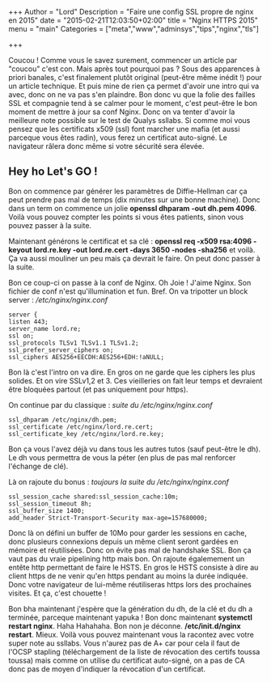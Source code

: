 +++
Author = "Lord"
Description = "Faire une config SSL propre de nginx en 2015"
date = "2015-02-21T12:03:50+02:00"
title = "Nginx HTTPS 2015"
menu = "main"
Categories = ["meta","www","adminsys","tips","nginx","tls"]

+++

Coucou ! Comme vous le savez surement, commencer un article par "coucou" c'est con. Mais après tout pourquoi pas ? Sous des apparences à priori banales, c'est finalement plutôt original (peut-être même inédit !) pour un article technique. Et puis mine de rien ça permet d'avoir une intro qui va avec, donc on ne va pas s'en plaindre.
Bon donc vu que la folie des failles SSL et compagnie tend à se calmer pour le moment, c'est peut-être le bon moment de mettre à jour sa conf Nginx. Donc on va tenter d'avoir la meilleure note possible sur le test de Qualys ssllabs. Si comme moi vous pensez que les certificats x509 (ssl) font marcher une mafia (et aussi parceque vous êtes radin), vous ferez un certificat auto-signé. Le navigateur râlera donc même si votre sécurité sera élevée.

## Hey ho Let's GO !
Bon on commence par générer les paramètres de Diffie-Hellman car ça peut prendre pas mal de temps (dix minutes sur une bonne machine). Donc dans un term on commence un jolie **openssl dhparam -out dh.pem 4096**. Voilà vous pouvez compter les points si vous êtes patients, sinon vous pouvez passer à la suite.

Maintenant générons le certificat et sa clé : **openssl req -x509 rsa:4096 -keyout lord.re.key -out lord.re.cert -days 3650 -nodes -sha256** et voilà. Ça va aussi mouliner un peu mais ça devrait le faire. On peut donc passer à la suite.

Bon ce coup-ci on passe à la conf de Nginx. Oh Joie ! J'aime Nginx. Son fichier de conf n'est qu'illumination et fun. Bref. On va tripotter un block server :
*/etc/nginx/nginx.conf*
```
server {
listen 443;
server_name lord.re;
ssl on;
ssl_protocols TLSv1 TLSv1.1 TLSv1.2;
ssl_prefer_server_ciphers on;
ssl_ciphers AES256+EECDH:AES256+EDH:!aNULL;
```
Bon là c'est l'intro on va dire. En gros on ne garde que les ciphers les plus solides. Et on vire SSLv1,2 et 3. Ces vieilleries on fait leur temps et devraient être bloquées partout (et pas uniquement pour https).

On continue par du classique :
*suite du /etc/nginx/nginx.conf*
```
ssl_dhparam /etc/nginx/dh.pem;
ssl_certificate /etc/nginx/lord.re.cert;
ssl_certificate_key /etc/nginx/lord.re.key;
```
Bon ça vous l'avez déjà vu dans tous les autres tutos (sauf peut-être le dh). Le dh vous permettra de vous la péter (en plus de pas mal renforcer l'échange de clé).

Là on rajoute du bonus :
*toujours la suite du /etc/nginx/nginx.conf*
```
ssl_session_cache shared:ssl_session_cache:10m;
ssl_session_timeout 8h;
ssl_buffer_size 1400;
add_header Strict-Transport-Security max-age=157680000;
```
Donc là on défini un buffer de 10Mo pour garder les sessions en cache, donc plusieurs connexions depuis un même client seront gardées en mémoire et réutilisées. Donc on évite pas mal de handshake SSL. Bon ça vaut pas du vraie pipelining http mais bon. On rajoute égalemement un entête http permettant de faire le HSTS. En gros le HSTS consiste à dire au client https de ne venir qu'en https pendant au moins la durée indiquée. Donc votre navigateur de lui-même réutiliseras https lors des prochaines visites. Et ça, c'est chouette !

Bon bha maintenant j'espère que la génération du dh, de la clé et du dh a terminée, parceque maintenant yapuka ! Bon donc maintenant **systemctl restart nginx**. Haha Hahahaha. Bon non je déconne. **/etc/init.d/nginx restart**. Mieux. Voilà vous pouvez maintenant vous la racontez avec votre super note au ssllabs. Vous n'aurez pas de A+ car pour cela il faut de l'OCSP stapling (téléchargement de la liste de révocation des certifs toussa toussa) mais comme on utilise du certificat auto-signé, on a pas de CA donc pas de moyen d'indiquer la révocation d'un certificat.

